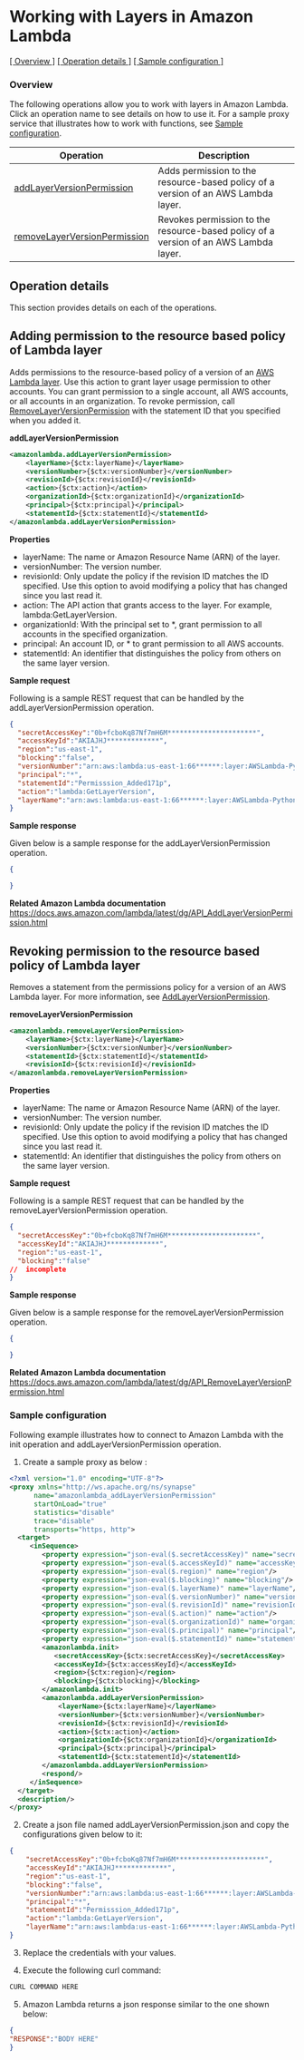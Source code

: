 # Working with Layers in Amazon Lambda
[[  Overview ]](#overview)  [[ Operation details ]](#operation-details)  [[  Sample configuration  ]](#sample-configuration)

### Overview
The following operations allow you to work with layers in Amazon Lambda. Click an operation name to see details on how to use it.
For a sample proxy service that illustrates how to work with functions, see [Sample configuration](#sample-configuration).

| Operation        | Description |
| ------------- |-------------|
| [addLayerVersionPermission](#adding-permission-to-the-resource-based-policy-of-lambda-layer)    | Adds permission to the resource-based policy of a version of an AWS Lambda layer. |
| [removeLayerVersionPermission](#revoking-permission-to-the-resource-based-policy-of-lambda-layer)     | Revokes permission to the resource-based policy of a version of an AWS Lambda layer.  |

## Operation details
This section provides details on each of the operations.

## Adding permission to the resource based policy of Lambda layer
Adds permissions to the resource-based policy of a version of an [AWS Lambda layer](https://docs.aws.amazon.com/lambda/latest/dg/configuration-layers.html). Use this action to grant layer usage permission to other accounts. You can grant permission to a single account, all AWS accounts, or all accounts in an organization. To revoke permission, call [RemoveLayerVersionPermission](https://docs.aws.amazon.com/lambda/latest/dg/API_RemoveLayerVersionPermission.html) with the statement ID that you specified when you added it.

**addLayerVersionPermission**
```xml
<amazonlambda.addLayerVersionPermission>
    <layerName>{$ctx:layerName}</layerName>
    <versionNumber>{$ctx:versionNumber}</versionNumber>
    <revisionId>{$ctx:revisionId}</revisionId>
    <action>{$ctx:action}</action>
    <organizationId>{$ctx:organizationId}</organizationId>
    <principal>{$ctx:principal}</principal>
    <statementId>{$ctx:statementId}</statementId>
</amazonlambda.addLayerVersionPermission>
```

**Properties**
* layerName: The name or Amazon Resource Name (ARN) of the layer.
* versionNumber: The version number.
* revisionId: Only update the policy if the revision ID matches the ID specified. Use this option to avoid modifying a policy that has changed since you last read it.
* action: The API action that grants access to the layer. For example, lambda:GetLayerVersion.
* organizationId: With the principal set to *, grant permission to all accounts in the specified organization.
* principal: An account ID, or * to grant permission to all AWS accounts.
* statementId: An identifier that distinguishes the policy from others on the same layer version.

**Sample request**

Following is a sample REST request that can be handled by the addLayerVersionPermission operation.
```json
{
  "secretAccessKey":"0b+fcboKq87Nf7mH6M**********************",
  "accessKeyId":"AKIAJHJ*************",
  "region":"us-east-1",
  "blocking":"false",
  "versionNumber":"arn:aws:lambda:us-east-1:66******:layer:AWSLambda-Python37-SciPy1x:2",
  "principal":"*",
  "statementId":"Permisssion_Added171p",
  "action":"lambda:GetLayerVersion",
  "layerName":"arn:aws:lambda:us-east-1:66******:layer:AWSLambda-Python37-SciPy1x"
}
```

**Sample response**

Given below is a sample response for the addLayerVersionPermission operation.

```json
{

}
```

**Related Amazon Lambda documentation**
https://docs.aws.amazon.com/lambda/latest/dg/API_AddLayerVersionPermission.html

## Revoking permission to the resource based policy of Lambda layer
Removes a statement from the permissions policy for a version of an AWS Lambda layer. For more information, see [AddLayerVersionPermission](https://docs.aws.amazon.com/lambda/latest/dg/API_AddLayerVersionPermission.html).

**removeLayerVersionPermission**
```xml
<amazonlambda.removeLayerVersionPermission>
    <layerName>{$ctx:layerName}</layerName>
    <versionNumber>{$ctx:versionNumber}</versionNumber>
    <statementId>{$ctx:statementId}</statementId>
    <revisionId>{$ctx:revisionId}</revisionId>
</amazonlambda.removeLayerVersionPermission>
```

**Properties**
* layerName: The name or Amazon Resource Name (ARN) of the layer.
* versionNumber: The version number.
* revisionId: Only update the policy if the revision ID matches the ID specified. Use this option to avoid modifying a policy that has changed since you last read it.
* statementId: An identifier that distinguishes the policy from others on the same layer version.

**Sample request**

Following is a sample REST request that can be handled by the removeLayerVersionPermission operation.
```json
{
  "secretAccessKey":"0b+fcboKq87Nf7mH6M**********************",
  "accessKeyId":"AKIAJHJ*************",
  "region":"us-east-1",
  "blocking":"false"
//  incomplete
}
```

**Sample response**

Given below is a sample response for the removeLayerVersionPermission operation.

```json
{

}
```

**Related Amazon Lambda documentation**
https://docs.aws.amazon.com/lambda/latest/dg/API_RemoveLayerVersionPermission.html

### Sample configuration

Following example illustrates how to connect to Amazon Lambda with the init operation and addLayerVersionPermission operation.

1. Create a sample proxy as below :
```xml
<?xml version="1.0" encoding="UTF-8"?>
<proxy xmlns="http://ws.apache.org/ns/synapse"
      name="amazonlambda_addLayerVersionPermission"
      startOnLoad="true"
      statistics="disable"
      trace="disable"
      transports="https, http">
  <target>
     <inSequence>
        <property expression="json-eval($.secretAccessKey)" name="secretAccessKey"/>
        <property expression="json-eval($.accessKeyId)" name="accessKeyId"/>
        <property expression="json-eval($.region)" name="region"/>
        <property expression="json-eval($.blocking)" name="blocking"/>
        <property expression="json-eval($.layerName)" name="layerName"/>
        <property expression="json-eval($.versionNumber)" name="versionNumber"/>
        <property expression="json-eval($.revisionId)" name="revisionId"/>
        <property expression="json-eval($.action)" name="action"/>
        <property expression="json-eval($.organizationId)" name="organizationId"/>
        <property expression="json-eval($.principal)" name="principal"/>        
        <property expression="json-eval($.statementId)" name="statementId"/>
        <amazonlambda.init>
           <secretAccessKey>{$ctx:secretAccessKey}</secretAccessKey>
           <accessKeyId>{$ctx:accessKeyId}</accessKeyId>
           <region>{$ctx:region}</region>
           <blocking>{$ctx:blocking}</blocking>
        </amazonlambda.init>
        <amazonlambda.addLayerVersionPermission>
            <layerName>{$ctx:layerName}</layerName>
            <versionNumber>{$ctx:versionNumber}</versionNumber>
            <revisionId>{$ctx:revisionId}</revisionId>
            <action>{$ctx:action}</action>
            <organizationId>{$ctx:organizationId}</organizationId>
            <principal>{$ctx:principal}</principal>	
            <statementId>{$ctx:statementId}</statementId>
	    </amazonlambda.addLayerVersionPermission>           
        <respond/>
     </inSequence>
  </target>
  <description/>
</proxy>


```
2. Create a json file named addLayerVersionPermission.json and copy the configurations given below to it:
```json
{
    "secretAccessKey":"0b+fcboKq87Nf7mH6M**********************",
    "accessKeyId":"AKIAJHJ*************",
    "region":"us-east-1",
    "blocking":"false",
    "versionNumber":"arn:aws:lambda:us-east-1:66******:layer:AWSLambda-Python37-SciPy1x:2",
    "principal":"*",
    "statementId":"Permisssion_Added171p",
    "action":"lambda:GetLayerVersion",
    "layerName":"arn:aws:lambda:us-east-1:66******:layer:AWSLambda-Python37-SciPy1x"
}
```

3. Replace the credentials with your values.

4. Execute the following curl command:

```bash
CURL COMMAND HERE
```
5. Amazon Lambda returns a json response similar to the one shown below:
 
```json
{
"RESPONSE":"BODY HERE"
}
```